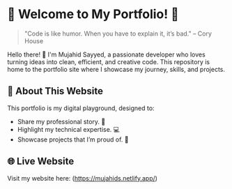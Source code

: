 
# 🌟 Welcome to My Portfolio! 🌟
>"Code is like humor. When you have to explain it, it’s bad." – Cory House

Hello there! 👋 I'm Mujahid Sayyed, a passionate developer who loves turning ideas into clean, efficient, and creative code. This repository is home to the portfolio site where I showcase my journey, skills, and projects.

## 🚀 About This Website
This portfolio is my digital playground, designed to:

- Share my professional story. 📝
- Highlight my technical expertise. 💻
- Showcase projects that I’m proud of. 🚀

## 🌐 Live Website

Visit my website here: (https://mujahids.netlify.app/)

